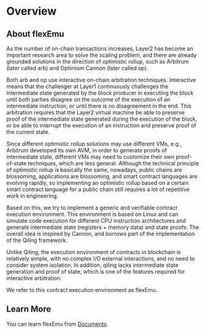 Overview
===

## About flexEmu

As the number of on-chain transactions increases, Layer2 has become an important research area to solve the scaling problem, and there are already grounded solutions in the direction of optimistic rollup, such as Arbitrum (later called arb) and Optimism Cannon (later called op).

Both arb and op use interactive on-chain arbitration techniques. Interactive means that the challenger at Layer1 continuously challenges the intermediate state generated by the block producer in executing the block until both parties disagree on the outcome of the execution of an intermediate instruction, or until there is no disagreement in the end. This arbitration requires that the Layer2 virtual machine be able to preserve proof of the intermediate state generated during the execution of the block, or be able to interrupt the execution of an instruction and preserve proof of the current state.

Since different optimistic rollup solutions may use different VMs, e.g., Arbitrum developed its own AVM, in order to generate proofs of intermediate state, different VMs may need to customize their own proof-of-state techniques, which are less general. Although the technical principle of optimistic rollup is basically the same, nowadays, public chains are blossoming, applications are blossoming, and smart contract languages are evolving rapidly, so implementing an optimistic rollup based on a certain smart contract language for a public chain still requires a lot of repetitive work in engineering.

Based on this, we try to implement a generic and verifiable contract execution environment. This environment is based on Linux and can simulate code execution for different CPU instruction architectures and generate intermediate state (registers + memory data) and state proofs. The overall idea is inspired by Cannon, and borrows part of the implementation of the Qiling framework.

Unlike Qiling, the execution environment of contracts in blockchain is relatively simple, with no complex I/O external interactions, and no need to consider system isolation. In addition, qiling lacks intermediate state generation and proof of state, which is one of the features required for interactive arbitration.

We refer to this contract execution environment as flexEmu.

## Learn More

You can learn flexEmu from [Documents](guidelines.md).
